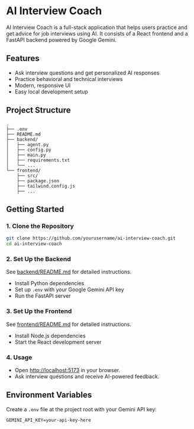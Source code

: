 # AI Interview Coach

AI Interview Coach is a full-stack application that helps users practice and get advice for job interviews using AI. It consists of a React frontend and a FastAPI backend powered by Google Gemini.

## Features

- Ask interview questions and get personalized AI responses
- Practice behavioral and technical interviews
- Modern, responsive UI
- Easy local development setup

## Project Structure

```
.
├── .env
├── README.md
├── backend/
│   ├── agent.py
│   ├── config.py
│   ├── main.py
│   ├── requirements.txt
│   └── ...
└── frontend/
    ├── src/
    ├── package.json
    ├── tailwind.config.js
    ├── ...
```

## Getting Started

### 1. Clone the Repository

```sh
git clone https://github.com/yourusername/ai-interview-coach.git
cd ai-interview-coach
```

### 2. Set Up the Backend

See [backend/README.md](backend/README.md) for detailed instructions.

- Install Python dependencies
- Set up `.env` with your Google Gemini API key
- Run the FastAPI server

### 3. Set Up the Frontend

See [frontend/README.md](frontend/README.md) for detailed instructions.

- Install Node.js dependencies
- Start the React development server

### 4. Usage

- Open [http://localhost:5173](http://localhost:5173) in your browser.
- Ask interview questions and receive AI-powered feedback.

## Environment Variables

Create a `.env` file at the project root with your Gemini API key:

```
GEMINI_API_KEY=your-api-key-here
```

##
